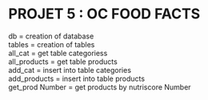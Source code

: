 # PROJET 5 : OC FOOD FACTS

db = creation of database <br />
tables = creation of tables <br />
all_cat = get table categoriess <br /> 
all_products = get table products <br />
add_cat = insert into table categories <br />
add_products = insert into table products <br />
get_prod Number = get products by nutriscore Number <br />
